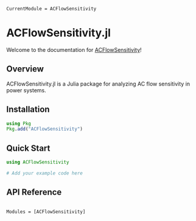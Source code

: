 ```@meta
CurrentModule = ACFlowSensitivity
```

# ACFlowSensitivity.jl

Welcome to the documentation for [ACFlowSensitivity](https://github.com/yuiyuiui/ACFlowSensitivity.jl)!

## Overview

ACFlowSensitivity.jl is a Julia package for analyzing AC flow sensitivity in power systems.

## Installation

```julia
using Pkg
Pkg.add("ACFlowSensitivity")
```

## Quick Start

```julia
using ACFlowSensitivity

# Add your example code here
```

## API Reference

```@index
```

```@autodocs
Modules = [ACFlowSensitivity]
``` 